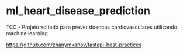 # ml_heart_disease_prediction
TCC - Projeto voltado para prever doencas cardiovasculares utilizando machine learning

https://github.com/zhanymkanov/fastapi-best-practices
